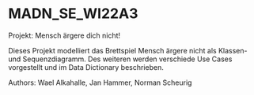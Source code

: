 # MADN_SE_WI22A3
Projekt: Mensch ärgere dich nicht!

Dieses Projekt modelliert das Brettspiel Mensch ärgere nicht als Klassen- und  Sequenzdiagramm. Des weiteren werden verschiede  Use Cases vorgestellt und im Data Dictionary beschrieben.

Authors: Wael Alkahalle, Jan Hammer, Norman Scheurig
